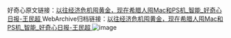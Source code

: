 好奇心原文链接：[以往经济危机囤黄金，现在希腊人囤Mac和PS机_智能_好奇心日报-王民超 ](https://www.qdaily.com/articles/11920.html)
WebArchive归档链接：[以往经济危机囤黄金，现在希腊人囤Mac和PS机_智能_好奇心日报-王民超 ](http://web.archive.org/web/20190623171644/https://www.qdaily.com/articles/11920.html)
![image](http://ww3.sinaimg.cn/large/007d5XDply1g3wbdo5jljj30u02ifkf6)